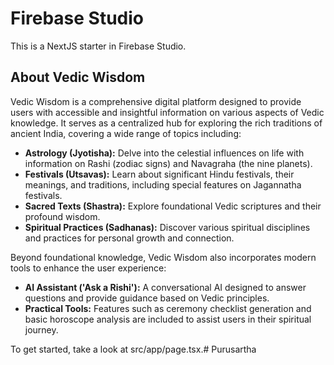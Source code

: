 # Firebase Studio

This is a NextJS starter in Firebase Studio.

## About Vedic Wisdom
Vedic Wisdom is a comprehensive digital platform designed to provide users with accessible and insightful information on various aspects of Vedic knowledge. It serves as a centralized hub for exploring the rich traditions of ancient India, covering a wide range of topics including:

- **Astrology (Jyotisha):** Delve into the celestial influences on life with information on Rashi (zodiac signs) and Navagraha (the nine planets).
- **Festivals (Utsavas):** Learn about significant Hindu festivals, their meanings, and traditions, including special features on Jagannatha festivals.
- **Sacred Texts (Shastra):** Explore foundational Vedic scriptures and their profound wisdom.
- **Spiritual Practices (Sadhanas):** Discover various spiritual disciplines and practices for personal growth and connection.

Beyond foundational knowledge, Vedic Wisdom also incorporates modern tools to enhance the user experience:

- **AI Assistant ('Ask a Rishi'):** A conversational AI designed to answer questions and provide guidance based on Vedic principles.
- **Practical Tools:** Features such as ceremony checklist generation and basic horoscope analysis are included to assist users in their spiritual journey.

To get started, take a look at src/app/page.tsx.#   P u r u s a r t h a  
 